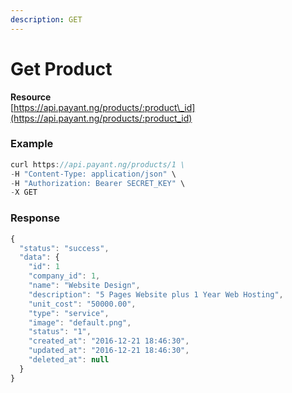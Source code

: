 ```yaml
---
description: GET
---
```


# Get Product

**Resource**  
[https://api.payant.ng/products/:product\_id](https://api.payant.ng/products/:product_id)

### **Example**

```javascript
curl https://api.payant.ng/products/1 \
-H "Content-Type: application/json" \
-H "Authorization: Bearer SECRET_KEY" \
-X GET 
```

### **Response**

```javascript
{
  "status": "success",
  "data": {
    "id": 1
    "company_id": 1,
    "name": "Website Design",
    "description": "5 Pages Website plus 1 Year Web Hosting",
    "unit_cost": "50000.00",
    "type": "service",
    "image": "default.png",
    "status": "1",
    "created_at": "2016-12-21 18:46:30",
    "updated_at": "2016-12-21 18:46:30",
    "deleted_at": null
  }
}
```

